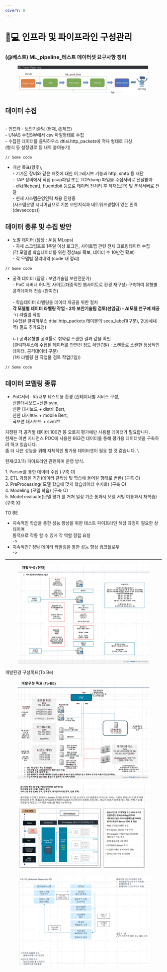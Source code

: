 ```yaml
---
coverY: 0
---
```


# 👨💻 인프라 및 파이프라인 구성관리



### (@베스트) ML\_pipeline\_테스트 데이터셋  요구사항 정리

<figure><img src="../.gitbook/assets/image.png" alt=""><figcaption></figcaption></figure>

## 데이터 수집&#x20;

\
\- 인프라 - 보안기술팀 (현재, @제프)\
\- UNAS 수집SW에서 csv 파일형태로 수집\
\- 수집된 데이터를 클릭하우스 dtiai.http\_packets에 적재 형태로 파싱\
&#x20;  (형식 등 설정경로 등 내역 붙여놓기)

```
// Some code
```

* 개선 목표(향후), \
  \- 기가몬 장비와 같은 패킷에 대한 어그레시브 기능과 http, smtp 등 재단 \
  \- TAP 장비에서 직접  pcap파일 또는 TCPdump 파일을 수집서버로 전달받아 \
  \- elk(filebeat),  fluentdbit 등으로 데이터 전처리 후 적재(보관) 및 분석서버로 전달\
  \- 현재 시스템운영인력 채용 진행중 \
  &#x20;  (시스템운영 시니어급으로 기본 보안지식과 네트워크경험이 있는 인력(devsecops))



## 데이터 종류 및 수집 방안

* 노멀 데이터 (담당 : AI팀 MLops)\
  \- 자체 스크립트로 1주일 이상 로그인, 사이트맵 관련 전체 크로링데이터 수집 \
  &#x20;  (각 모델별 학습데이터를 위한 정상api 확보, 데이터 수 10만건 확보)\
  \- 각 모델별 정리내역 (code 내 정리)

```
// Some code
```

* 공격 데이터 (담당 : 보안기술팀 보안전문가)\
  \- PoC 서버내 허니팟 사이트(대중적인 웹사이트로 환경 재구성) 구축하여 유형별 공격데이터 전송 (만여건)\
  \
  \- 학습데이터 라벨링을 데이터 제공을 위한 절차\
  &#x20;  **각 모델별 데이터 라벨링 작업 - 2차 보안기술팀 검토(선임급) - AI모델 연구에 제공**\
  &#x20;     ㄱ) 라벨링 작업 \
  &#x20;         (수집된 클릭하우스 dtiai.http\_packets 테이블의 secu\_label1(구분), 2(상세내역) 필드 추가요청)\
  \
  &#x20;    ㄴ) 공격유형별 공격툴로 취약점 스캔한 결과 값을 확인\
  &#x20;         (클릭하우스에 수집된 데이터를 만연건 정도 확인(1일) : 스캔툴로 스캔한 정상적인 데이터, 공격데이터 구분)\
  &#x20;         (1차 라벨링 한 작업물 검토 작업(1일))

```
// Some code
```



## 데이터 모델링 종류

* PoC서버 : 외/내부 테스트용 환경 (컨테이너별 서비스 구성, \
  신한대시보드+신한 svm, \
  신한 대시보드 + distril Bert, \
  신한 대시보드 + mobile Bert, \
  국보연 대시보드 + svm??



지정된 각 공격별 데이터 100건 등 오로지 평가에만 사용될 데이터가 필요합니다. \
현재는 이번 지니언스 POC에 사용한 663건 데이터를 통해 평가용 데이터셋을 구축하려 하고 있습니다. \
좀 더 나은 성능을 위해 자체적인 평가용 데이터셋이 필요 할 것 같습니다. \


현재(23.11) 파이프라인  관련하여 운영 방식.&#x20;

1\. Parser를 통한 데이터 수집 (구축 O) \
2\. ETL 과정을 거친(데이터 클리닝 및 학습에 들어갈 형태로 변환) (구축 O)\
3\. PreProcessing( 모델 학습에 맞게 학습데이터 수치화) (구축 O)\
4\. Modeling (모델 학습) (구축 O)\
5\. Model evaluate(모델 평가 를 거쳐 일정 기준 통과시 모델 서빙 미통과시 재학습) (구축 X)

&#x20;

TO BE&#x20;

* 지속적인 학습을 통한 성능 향상을 위한 테스트 파이프라인 해당 과정이 필요한 상태이며 \
  동적으로 작동 할 수 있게 각 역할 정립 요청  \
  \->
* 지속적인? 정탐 데이터 라벨링을 통한 성능 향상 워크플로우 \
  \->&#x20;



***



<figure><img src="../.gitbook/assets/image (15).png" alt=""><figcaption></figcaption></figure>



개발환경 구성목표(To Be)

<figure><img src="../.gitbook/assets/image (12).png" alt=""><figcaption></figcaption></figure>

<figure><img src="../.gitbook/assets/image (13).png" alt=""><figcaption></figcaption></figure>

<figure><img src="../.gitbook/assets/image (14).png" alt=""><figcaption></figcaption></figure>

